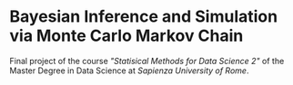 # Bayesian Inference and Simulation via Monte Carlo Markov Chain 

Final project of the course *"Statisical Methods for Data Science 2"* of the Master Degree in Data Science at *Sapienza University of Rome*.


